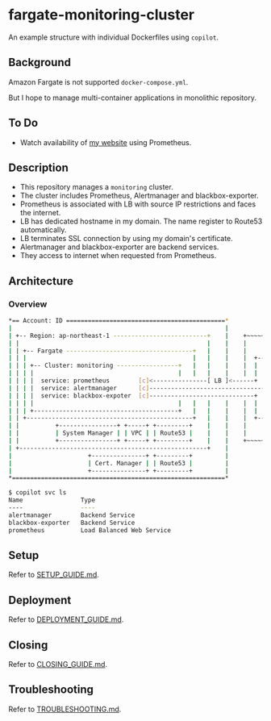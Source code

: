 # fargate-monitoring-cluster

An example structure with individual Dockerfiles using `copilot`.

## Background

Amazon Fargate is not supported `docker-compose.yml`.

But I hope to manage multi-container applications in monolithic repository.

## To Do

- Watch availability of [my website](https://umatare5.netlify.app) using Prometheus.

## Description

- This repository manages a `monitoring` cluster.
- The cluster includes Prometheus, Alertmanager and blackbox-exporter.
- Prometheus is associated with LB with source IP restrictions and faces the internet.
- LB has dedicated hostname in my domain. The name register to Route53 automatically.
- LB terminates SSL connection by using my domain's certificate.
- Alertmanager and blackbox-exporter are backend services.
- They access to internet when requested from Prometheus.

## Architecture

### Overview

```bash
*== Account: ID ============================================*
|                                                           |
| +-- Region: ap-northeast-1 --------------------------+    |    +~~~~~~ Internet ~~~~~~+
| |                                                    |    |    |                      |
| | +-- Fargate -----------------------------------+   |    |    |      +---------+     |
| | |                                              |   |    |    |  +---+ Browser |     |
| | | +-- Cluster: monitoring -----------------+   |   |    |    |  |   +---------+     |
| | | |                                        |   |   |    |    |  |                   |
| | | |  service: prometheus        [c]<---------------[ LB ]<------+   +---------+     |
| | | |  service: alertmanager      [c]-------------------------------->|  Slack  |     |
| | | |  service: blackbox-expoter  [c]-----------------------------+   +---------+     |
| | | |                                        |   |   |    |    |  |                   |
| | | +----------------------------------------+   |   |    |    |  |   +---------+     |
| | +----------------------------------------------+   |    |    |  +-->| Netlify |     |
| |          +----------------+ +-----+ +---------+    |    |    |      +---------+     |
| |          | System Manager | | VPC | | Route53 |    |    |    |                      |
| |          +----------------+ +-----+ +---------+    |    |    +~~~~~~~~~~~~~~~~~~~~~~+
| +----------------------------------------------------+    |
|                     +---------------+ +---------+         |
|                     | Cert. Manager | | Route53 |         |
|                     +---------------+ +---------+         |
*===========================================================*
```

```bash
$ copilot svc ls
Name                Type
----                ----
alertmanager        Backend Service
blackbox-exporter   Backend Service
prometheus          Load Balanced Web Service
```

## Setup

Refer to [SETUP_GUIDE.md](./docs/SETUP_GUIDE.md).

## Deployment

Refer to [DEPLOYMENT_GUIDE.md](./docs/DEPLOYMENT_GUIDE.md).

## Closing

Refer to [CLOSING_GUIDE.md](./docs/CLOSING_GUIDE.md).

## Troubleshooting

Refer to [TROUBLESHOOTING.md](./docs/TROUBLESHOOTING.md).
